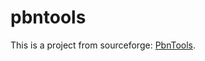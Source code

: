 # pbntools

This is a project from sourceforge: [PbnTools](https://sourceforge.net/projects/pbntools/).
